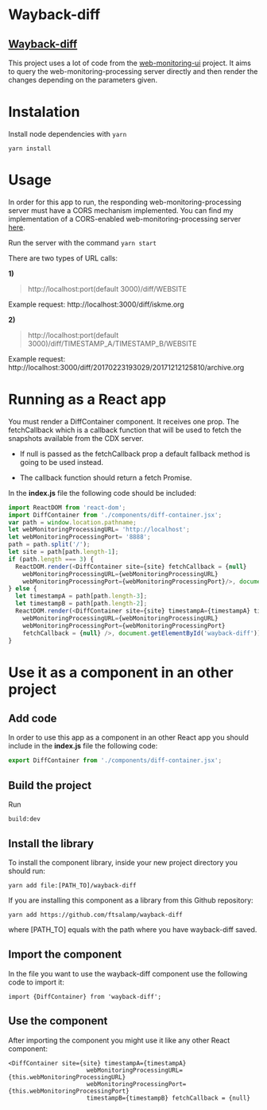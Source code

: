 # Wayback-diff

## **[Wayback-diff](https://github.com/ftsalamp/wayback-diff)**

This project uses a lot of code from the [web-monitoring-ui](https://github.com/edgi-govdata-archiving/web-monitoring-ui) project. It aims to query the web-monitoring-processing server directly and then render the changes depending on the parameters given.

# Instalation

Install node dependencies with `yarn`

`yarn install`

# Usage

In order for this app to run, the responding web-monitoring-processing server must have a CORS mechanism implemented.
You can find my implementation of a CORS-enabled web-monitoring-processing server [here](https://github.com/ftsalamp/web-monitoring-processing/tree/cors).

Run the server with the command `yarn start`

There are two types of URL calls:
 
**1)**
> http://localhost:port(default 3000)/diff/WEBSITE

Example request: http://localhost:3000/diff/iskme.org

**2)**
> http://localhost:port(default 3000)/diff/TIMESTAMP_A/TIMESTAMP_B/WEBSITE

Example request: http://localhost:3000/diff/20170223193029/20171212125810/archive.org

# Running as a React app
You must render a DiffContainer component. It receives one prop. The fetchCallback which is a callback function that will be used to fetch the snapshots available from the CDX server.

- If null is passed as the fetchCallback prop a default fallback method is going to be used instead.

- The callback function should return a fetch Promise.

In the **index.js** file the following code should be included:

```Javascript
import ReactDOM from 'react-dom';
import DiffContainer from './components/diff-container.jsx';
var path = window.location.pathname;
let webMonitoringProcessingURL= 'http://localhost';
let webMonitoringProcessingPort= '8888';
path = path.split('/');
let site = path[path.length-1];
if (path.length === 3) {
  ReactDOM.render(<DiffContainer site={site} fetchCallback = {null}
    webMonitoringProcessingURL={webMonitoringProcessingURL}
    webMonitoringProcessingPort={webMonitoringProcessingPort}/>, document.getElementById('wayback-diff'));
} else {
  let timestampA = path[path.length-3];
  let timestampB = path[path.length-2];
  ReactDOM.render(<DiffContainer site={site} timestampA={timestampA} timestampB={timestampB}
    webMonitoringProcessingURL={webMonitoringProcessingURL}
    webMonitoringProcessingPort={webMonitoringProcessingPort}
    fetchCallback = {null} />, document.getElementById('wayback-diff'));
}
```

# Use it as a component in an other project

## Add code

In order to use this app as a component in an other React app you should include in the **index.js** file the following code:

```Javascript
export DiffContainer from './components/diff-container.jsx';
```

## Build the project

Run

`build:dev`

## Install the library

To install the component library, inside your new project directory you should run:

```
yarn add file:[PATH_TO]/wayback-diff
```

If you are installing this component as a library from this Github repository:

```
yarn add https://github.com/ftsalamp/wayback-diff
```

where [PATH_TO] equals with the path where you have wayback-diff saved.

## Import the component

In the file you want to use the wayback-diff component use the following code to import it:

```
import {DiffContainer} from 'wayback-diff';
```

## Use the component

After importing the component you might use it like any other React component:

```
<DiffContainer site={site} timestampA={timestampA}
                      webMonitoringProcessingURL={this.webMonitoringProcessingURL}
                      webMonitoringProcessingPort={this.webMonitoringProcessingPort}
                      timestampB={timestampB} fetchCallback = {null}
```
